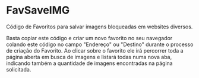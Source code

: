 # FavSaveIMG
Código de Favoritos para salvar imagens bloqueadas em websites diversos.

Basta copiar este código e criar um novo favorito no seu navegador colando este código no campo "Endereço" ou "Destino" durante o processo de criação do Favorito.
Ao clicar sobre o favorito ele irá percorrer toda a página aberta em busca de imagens e listará todas numa nova aba, indicando também a quantidade de imagens encontradas na página solicitada.

